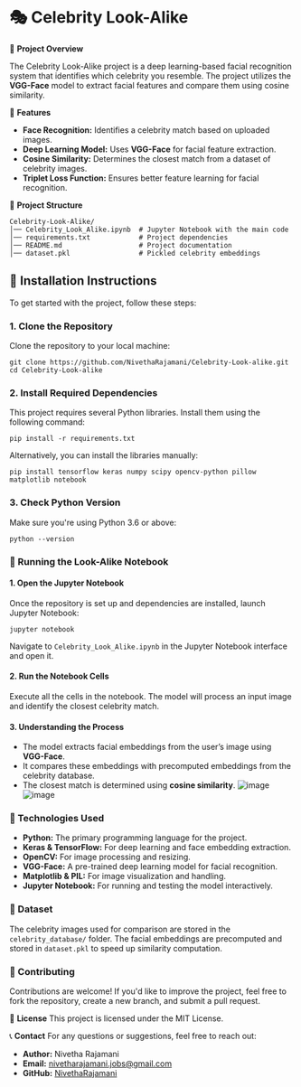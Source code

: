 # 🎭 Celebrity Look-Alike

📌 **Project Overview**

The Celebrity Look-Alike project is a deep learning-based facial recognition system that identifies which celebrity you resemble. The project utilizes the **VGG-Face** model to extract facial features and compare them using cosine similarity.

🚀 **Features**

- **Face Recognition:** Identifies a celebrity match based on uploaded images.
- **Deep Learning Model:** Uses **VGG-Face** for facial feature extraction.
- **Cosine Similarity:** Determines the closest match from a dataset of celebrity images.
- **Triplet Loss Function:** Ensures better feature learning for facial recognition.

📂 **Project Structure**

```plaintext
Celebrity-Look-Alike/
│── Celebrity_Look_Alike.ipynb  # Jupyter Notebook with the main code
│── requirements.txt            # Project dependencies
│── README.md                   # Project documentation
│── dataset.pkl                 # Pickled celebrity embeddings
```

## 🔧 Installation Instructions

To get started with the project, follow these steps:

### 1. Clone the Repository

Clone the repository to your local machine:
```
git clone https://github.com/NivethaRajamani/Celebrity-Look-alike.git
cd Celebrity-Look-alike
```

### 2. Install Required Dependencies

This project requires several Python libraries. Install them using the following command:
```
pip install -r requirements.txt
```

Alternatively, you can install the libraries manually:
```
pip install tensorflow keras numpy scipy opencv-python pillow matplotlib notebook
```

### 3. Check Python Version

Make sure you're using Python 3.6 or above:
```
python --version
```

### 📝 Running the Look-Alike Notebook

#### 1. Open the Jupyter Notebook
Once the repository is set up and dependencies are installed, launch Jupyter Notebook:
```
jupyter notebook
```
Navigate to `Celebrity_Look_Alike.ipynb` in the Jupyter Notebook interface and open it.

#### 2. Run the Notebook Cells
Execute all the cells in the notebook. The model will process an input image and identify the closest celebrity match.

#### 3. Understanding the Process
- The model extracts facial embeddings from the user’s image using **VGG-Face**.
- It compares these embeddings with precomputed embeddings from the celebrity database.
- The closest match is determined using **cosine similarity**.
![image](https://github.com/user-attachments/assets/8d27f6a0-b83e-4ce8-b6ce-185c70a8cdb6)
![image](https://github.com/user-attachments/assets/94512378-ef03-428c-94a4-f8b79299f78d)


### 📌 Technologies Used

- **Python:** The primary programming language for the project.
- **Keras & TensorFlow:** For deep learning and face embedding extraction.
- **OpenCV:** For image processing and resizing.
- **VGG-Face:** A pre-trained deep learning model for facial recognition.
- **Matplotlib & PIL:** For image visualization and handling.
- **Jupyter Notebook:** For running and testing the model interactively.

### 📂 Dataset
The celebrity images used for comparison are stored in the `celebrity_database/` folder. The facial embeddings are precomputed and stored in `dataset.pkl` to speed up similarity computation.

### 🤝 Contributing
Contributions are welcome! If you'd like to improve the project, feel free to fork the repository, create a new branch, and submit a pull request.

📜 **License**
This project is licensed under the MIT License.

📞 **Contact**
For any questions or suggestions, feel free to reach out:

- **Author:** Nivetha Rajamani
- **Email:** nivetharajamani.jobs@gmail.com
- **GitHub:** [NivethaRajamani](https://github.com/NivethaRajamani)

